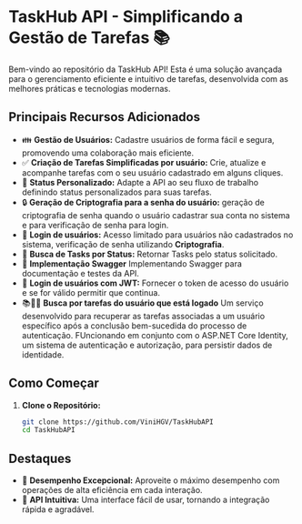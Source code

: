# TaskHub API - Simplificando a Gestão de Tarefas 📚

Bem-vindo ao repositório da TaskHub API! Esta é uma solução avançada para o gerenciamento eficiente e intuitivo de tarefas, desenvolvida com as melhores práticas e tecnologias modernas.

## Principais Recursos Adicionados

- 👪 **Gestão de Usuários:** Cadastre usuários de forma fácil e segura, promovendo uma colaboração mais eficiente.
- ✅ **Criação de Tarefas Simplificadas por usuário:** Crie, atualize e acompanhe tarefas com o seu usuário cadastrado em alguns cliques.
- 🔄 **Status Personalizado:** Adapte a API ao seu fluxo de trabalho definindo status personalizados para suas tarefas.
- 🔒 **Geração de Criptografia para a senha do usuário:** geração de criptografia de senha quando o usuário cadastrar sua conta no sistema e para verificação de senha para login.
- 🔐 **Login de usuários:** Acesso limitado para usuários não cadastrados no sistema, verificação de senha utilizando **Criptografia**.
- 📕 **Busca de Tasks por Status:** Retornar Tasks pelo status solicitado.
- 📃 **Implementação Swagger** Implementando Swagger para documentação e testes da API.
- 🔐 **Login de usuários com JWT:** Fornecer o token de acesso do usuário e se for válido permitir que continua.
- 📚👮‍♂️ **Busca por tarefas do usuário que está logado** Um serviço desenvolvido para recuperar as tarefas associadas a um usuário específico após a conclusão bem-sucedida do processo de autenticação. FUncionando em conjunto com o ASP.NET Core Identity, um sistema de autenticação e autorização, para persistir dados de identidade.


## Como Começar

1. **Clone o Repositório:**
   ```bash
   git clone https://github.com/ViniHGV/TaskHubAPI
   cd TaskHubAPI

## Destaques

 - 🚀 **Desempenho Excepcional:** Aproveite o máximo desempenho com operações de alta eficiência em cada interação.
 - 🎨 **API Intuitiva:** Uma interface fácil de usar, tornando a integração rápida e agradável.

